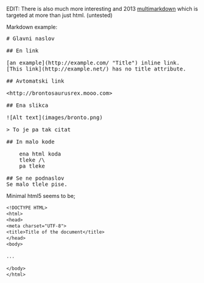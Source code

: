 EDIT: There is also much more interesting and 2013 [multimarkdown][1] which is targeted at more than just html. (untested)

Markdown example:

<pre># Glavni naslov 

## En link 

[an example](http://example.com/ "<span>Title</span>") inline link. 
[This link](http://example.net/) has no title attribute. 

## Avtomatski link 

<span>&lt;</span><span>http://brontosaurusrex.mooo.com</span><span>&gt;</span> 

## Ena slikca 

![Alt text](images/bronto.png) 

<span>&gt;</span> To je pa tak citat 

## In malo kode 

    ena html koda 
    tleke /\ 
    pa tleke 

## Se ne podnaslov 
Se malo tlele pise. 
</pre>

Minimal html5 seems to be;

    <!DOCTYPE HTML>
    <html>
    <head>
    <meta charset="UTF-8">
    <title>Title of the document</title>
    </head>
    <body>
    
    ...
    
    </body>
    </html>

 [1]: http://fletcherpenney.net/multimarkdown/